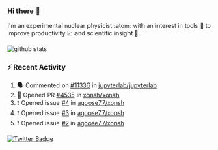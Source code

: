 ### Hi there 👋 

I'm an experimental nuclear physicist :atom: with an interest in tools :wrench: to improve productivity :chart_with_upwards_trend: and scientific insight :telescope:.

![github stats](https://github-readme-stats.vercel.app/api?username=agoose77&show_icons=true&hide_rank=true&hide_title=true&bg_color=30,e76445,904e95&text_color=efe3ec&icon_color=efe3ec)
<!--
**agoose77/agoose77** is a ✨ _special_ ✨ repository because its `README.md` (this file) appears on your GitHub profile.

Here are some ideas to get you started:

- 🔭 I’m currently working on ...
- 🌱 I’m currently learning ...
- 👯 I’m looking to collaborate on ...
- 🤔 I’m looking for help with ...
- 💬 Ask me about ...
- 📫 How to reach me: ...
- 😄 Pronouns: ...
- ⚡ Fun fact: ...
-->

### :zap: Recent Activity
<!--START_SECTION:activity-->
1. 🗣 Commented on [#11336](https://github.com/jupyterlab/jupyterlab/issues/11336) in [jupyterlab/jupyterlab](https://github.com/jupyterlab/jupyterlab)
2. 💪 Opened PR [#4535](https://github.com/xonsh/xonsh/pull/4535) in [xonsh/xonsh](https://github.com/xonsh/xonsh)
3. ❗️ Opened issue [#4](https://github.com/agoose77/xonsh/issues/4) in [agoose77/xonsh](https://github.com/agoose77/xonsh)
4. ❗️ Opened issue [#3](https://github.com/agoose77/xonsh/issues/3) in [agoose77/xonsh](https://github.com/agoose77/xonsh)
5. ❗️ Opened issue [#2](https://github.com/agoose77/xonsh/issues/2) in [agoose77/xonsh](https://github.com/agoose77/xonsh)
<!--END_SECTION:activity-->


[![Twitter Badge](https://img.shields.io/twitter/follow/agoose77?style=flat-square&logo=Twitter&logoColor=white&color=cornflowerblue)](https://twitter.com/agoose77)
